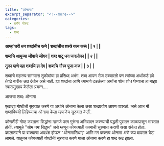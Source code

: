```yaml
---
title: "ओनामा"
excerpt_separator: "<!--more-->"
categories:
  - ब्लॉग पोस्ट
tags:
  - शब्द
---
```

**आम्हां घरी धन शब्दांचीच रत्ने \| शब्दांचीच शस्त्रे यत्न करूं \| \| १ \| \|**

**शब्दचि आमुच्या जीवाचे जीवन \| शब्द वाटू धन जनलोका \| \| २ \| \|**

**तुका म्हणे पहा शब्दचि हा देव \| शब्दचि गौरव पूजा करु \| \| ३ \| \|**

शब्दांचे महात्म्य सांगणारा तुकोबांचा हा प्रसिध्द अभंग. शब्द आपण रोज उच्चारतो पण त्यांच्या अर्थाकडे हवे तेवढे बारीक लक्ष देतोच असे नाही. ह्या शब्दांचा आणि त्यामागे दडलेल्या अर्थांचा शोध शोध घेण्याचा हा माझा स्वांतसुखाय केलेला प्रयत्न....
<!--more-->

आजचा शब्द: ओनामा

एखाद्या गोष्टीची सुरुवात करणे या अर्थाने ओनामा केला असा शब्दप्रयोग आपण वापरतो. जसे आज मी शब्दांविषयी लिहिण्याचा ओनामा केला म्हणजेच सुरुवात केली.

कोणतीही गोष्ट करताना सिद्धांना म्हणजे परम गुरूंना अभिवादन करण्याची पद्धती पुरातन काळापासून भारतात होती. त्यामुळे "ओम नमः सिद्धम" असे म्हणून कोणत्याही कामाची सुरुवात करावी असा संकेत होता. कालांतराने या वाक्याचा अपभ्रंश होऊन "ओनामासिधम्" आणि मग फक्तच ओनामा असे रूप वापरात येऊ लागले. यातूनच कोणत्याही गोष्टीची सुरुवात करणे याला ओनामा करणे हा शब्द रूढ झाला.
